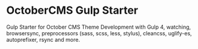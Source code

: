# OctoberCMS Gulp Starter
Gulp Starter for October CMS Theme Development with Gulp 4, watching, browsersync, preprocessors (sass, scss, less, stylus), cleancss, uglify-es, autoprefixer, rsync and more.

